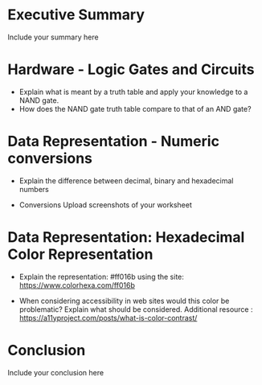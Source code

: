 # Executive Summary
Include your summary here

# Hardware -  Logic Gates and Circuits 

* Explain what is meant by a truth table and apply your knowledge to a NAND gate.  
* How does the NAND gate truth table compare to that of an AND gate? 

# Data Representation - Numeric conversions

* Explain the difference between decimal, binary and hexadecimal numbers 
 

* Conversions
Upload screenshots of your worksheet  

# Data Representation: Hexadecimal Color Representation 
 
* Explain the representation: #ff016b using the site: https://www.colorhexa.com/ff016b 
 
* When considering accessibility in web sites would this color be problematic? Explain what should be considered. 
Additional resource : https://a11yproject.com/posts/what-is-color-contrast/

# Conclusion
Include your conclusion here
